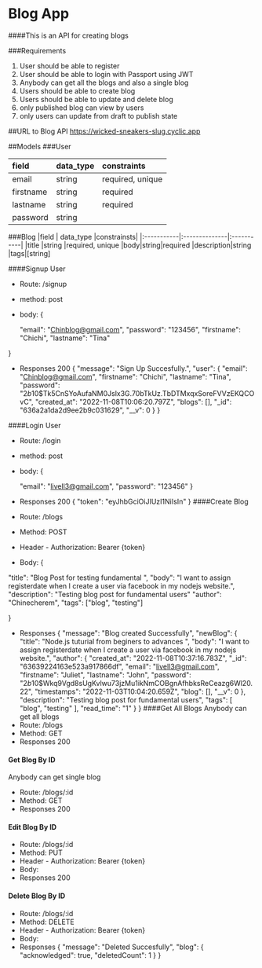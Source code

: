 # Blog App
####This is an API for creating blogs

###Requirements
1. User should be able to register
2. User should be able to login with Passport using JWT
3. Anybody can get all the blogs and also a single blog
4. Users should be able to create blog
5. Users should be able to update and delete blog
6. only published blog can view by users
7. only users can update from draft to publish state

##URL to Blog API
https://wicked-sneakers-slug.cyclic.app

##Models
###User

|  field     |   data_type   |  constraints        |
|:-----------|:---------|:----------|
|email |string|required, unique
|firstname|string|required
|lastname|string|required
|password|string

###Blog
|field       | data_type     |constrainsts|
|:-----------|:--------------|:-----------|
|title  |string |required, unique
|body|string|required
|description|string
|tags|[string]

####Signup User
- Route: /signup
- method: post
- body:
{
  
  "email": "Chinblog@gmail.com",
  "password": "123456",
  "firstname": "Chichi",
  "lastname": "Tina"
  
}
- Responses
200
{
    "message": "Sign Up Succesfully.",
    "user": {
        "email": "Chinblog@gmail.com",
        "firstname": "Chichi",
        "lastname": "Tina",
        "password": "$2b$10$Tk5CnSYoAufaNM0Jslx3G.70bTkUz.TbDTMxqxSoreFVVzEKQCOvC",
        "created_at": "2022-11-08T10:06:20.797Z",
        "blogs": [],
        "_id": "636a2a1da2d9ee2b9c031629",
        "__v": 0
    }
}

####Login User
- Route: /login
- method: post
- body:
{

  "email": "livell3@gmail.com",
 "password": "123456"
}
- Responses
200
{
    "token": "eyJhbGciOiJIUzI1NiIsIn"
}
####Create Blog
- Route: /blogs
- Method: POST
- Header  - Authorization: Bearer {token}
- Body:
{

"title": "Blog Post for testing fundamental ",
"body": "I want to assign registerdate when I create a user via facebook in my nodejs website.",
"description": "Testing blog post for fundamental users"
"author": "Chinecherem",
"tags": ["blog", "testing"]

}
- Responses
{
  "message": "Blog created Successfully",
  "newBlog": {
    "title": "Node.js tuturial from beginers to advances ",
    "body": "I want to assign registerdate when I create a user via facebook in my nodejs website.",
    "author": {
      "created_at": "2022-11-08T10:37:16.783Z",
      "_id": "63639224163e523a917866df",
      "email": "livell3@gmail.com",
      "firstname": "Juliet",
      "lastname": "John",
      "password": "$2b$10$Wkq9Vgd8sUgKvlwu73jzMu1ikNmCOBgnAfhbksReCeazg6Wl20.22",
      "timestamps": "2022-11-03T10:04:20.659Z",
      "blog": [],
      "__v": 0
    },
    "description": "Testing blog post for fundamental users",
    "tags": [
      "blog",
      "testing"
    ],
    "read_time": "1"
  }
}
####Get All Blogs
Anybody can get all blogs 
- Route: /blogs
- Method: GET
- Responses
200

#### Get Blog By ID
Anybody can get single blog
- Route: /blogs/:id
- Method: GET
- Responses
200

#### Edit Blog By ID
- Route: /blogs/:id
- Method: PUT
- Header  - Authorization: Bearer {token}
- Body:
- Responses
200

#### Delete Blog By ID
- Route: /blogs/:id
- Method: DELETE
- Header  - Authorization: Bearer {token}
- Body:
- Responses
{
  "message": "Deleted Succesfully",
  "blog": {
    "acknowledged": true,
    "deletedCount": 1
  }
}
